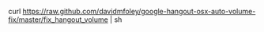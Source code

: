 curl https://raw.github.com/davidmfoley/google-hangout-osx-auto-volume-fix/master/fix_hangout_volume | sh
